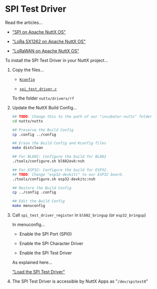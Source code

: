 # SPI Test Driver

Read the articles...

-   ["SPI on Apache NuttX OS"](https://lupyuen.github.io/articles/spi2)

-   ["LoRa SX1262 on Apache NuttX OS"](https://lupyuen.github.io/articles/sx1262)

-   ["LoRaWAN on Apache NuttX OS"](https://lupyuen.github.io/articles/lorawan3)

To install the SPI Test Driver in your NuttX project...

1.  Copy the files...

    -   [`Kconfig`](Kconfig)
    
    -   [`spi_test_driver.c`](spi_test_driver.c)

    To the folder `nuttx/drivers/rf`

1.  Update the NuttX Build Config...

    ```bash
    ## TODO: Change this to the path of our "incubator-nuttx" folder
    cd nuttx/nuttx

    ## Preserve the Build Config
    cp .config ../config

    ## Erase the Build Config and Kconfig files
    make distclean

    ## For BL602: Configure the build for BL602
    ./tools/configure.sh bl602evb:nsh

    ## For ESP32: Configure the build for ESP32.
    ## TODO: Change "esp32-devkitc" to our ESP32 board.
    ./tools/configure.sh esp32-devkitc:nsh

    ## Restore the Build Config
    cp ../config .config

    ## Edit the Build Config
    make menuconfig 
    ```

1.  Call `spi_test_driver_register` in `bl602_bringup` (or `esp32_bringup`)

    In menuconfig...
    
    -   Enable the SPI Port (SPI0)

    -   Enable the SPI Character Driver

    -   Enable the SPI Test Driver

    As explained here...

    ["Load the SPI Test Driver"](https://lupyuen.github.io/articles/spi2#load-the-spi-test-driver)

1.  The SPI Test Driver is accessible by NuttX Apps as "`/dev/spitest0`"
